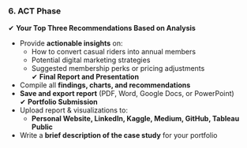### **6. ACT Phase**

✔ **Your Top Three Recommendations Based on Analysis**

- Provide **actionable insights** on:
    - How to convert casual riders into annual members
    - Potential digital marketing strategies
    - Suggested membership perks or pricing adjustments  
        ✔ **Final Report and Presentation**
- Compile all **findings, charts, and recommendations**
- **Save and export report** (PDF, Word, Google Docs, or PowerPoint)  
    ✔ **Portfolio Submission**
- Upload report & visualizations to:
    - **Personal Website, LinkedIn, Kaggle, Medium, GitHub, Tableau Public**
- Write a **brief description of the case study** for your portfolio